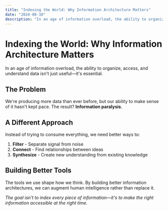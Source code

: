 ```yaml
---
title: "Indexing the World: Why Information Architecture Matters"
date: "2024-08-10"
description: "In an age of information overload, the ability to organize, access, and understand data isn't just useful—it's essential."
---
```


# Indexing the World: Why Information Architecture Matters

In an age of information overload, the ability to organize, access, and understand data isn't just useful—it's essential.

## The Problem

We're producing more data than ever before, but our ability to make sense of it hasn't kept pace. The result? **Information paralysis**.

## A Different Approach

Instead of trying to consume everything, we need better ways to:

1. **Filter** - Separate signal from noise
2. **Connect** - Find relationships between ideas
3. **Synthesize** - Create new understanding from existing knowledge

## Building Better Tools

The tools we use shape how we think. By building better information architectures, we can augment human intelligence rather than replace it.

*The goal isn't to index every piece of information—it's to make the right information accessible at the right time.*
